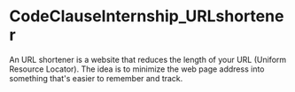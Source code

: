 # CodeClauseInternship_URLshortener
An URL shortener is a website that reduces the length of your URL (Uniform Resource Locator). The idea is to minimize the web page address into something that's easier to remember and track.
